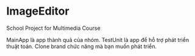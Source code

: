 # ImageEditor
School Project for Multimedia Course

MainApp là app thành quả của nhóm.
TestUnit là app để hỗ trợ phát triển thuật toán.
Clone brand chức năng mà bạn muốn phát triển.
